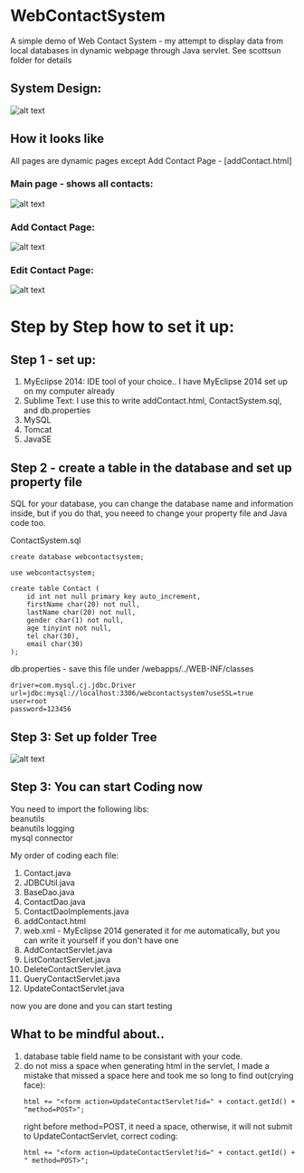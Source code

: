 # WebContactSystem
A simple demo of Web Contact System - my attempt to display data from local databases in dynamic webpage through Java servlet.
See scottsun folder for details

## System Design:
![alt text](https://user-images.githubusercontent.com/42085040/52098431-ed6d4d00-259c-11e9-9526-ebfd1c78a3c7.png)

## How it looks like
All pages are dynamic pages except Add Contact Page - [addContact.html]

### Main page - shows all contacts:

![alt text](https://user-images.githubusercontent.com/42085040/52097731-2c4dd380-259a-11e9-84a1-8158aec74d3b.png)
 
### Add Contact Page:
![alt text](https://user-images.githubusercontent.com/42085040/52097746-3a9bef80-259a-11e9-9838-606ce67b3526.png)

### Edit Contact Page:
![alt text](https://user-images.githubusercontent.com/42085040/52097758-45568480-259a-11e9-865b-c084867723e6.png)
  
# Step by Step how to set it up:
## Step 1 - set up:
  1. MyEclipse 2014: IDE tool of your choice.. I have MyEclipse 2014 set up on my computer already
  2. Sublime Text: I use this to write addContact.html, ContactSystem.sql, and db.properties 
  3. MySQL
  4. Tomcat
  5. JavaSE

  
## Step 2 - create a table in the database and set up property file
SQL for your database, you can change the database name and information inside, but if you do that, you neeed to
change your property file and Java code too. 

ContactSystem.sql
```
create database webcontactsystem;

use webcontactsystem;

create table Contact (
	id int not null primary key auto_increment,
	firstName char(20) not null,
	lastName char(20) not null,
	gender char(1) not null,
	age tinyint not null,
	tel char(30),
	email char(30)
);
```

db.properties - save this file under /webapps/../WEB-INF/classes
```
driver=com.mysql.cj.jdbc.Driver
url=jdbc:mysql://localhost:3306/webcontactsystem?useSSL=true
user=root
password=123456
```

## Step 3: Set up folder Tree 
![alt text](https://user-images.githubusercontent.com/42085040/52098536-610f5a00-259d-11e9-9a69-2329bd6f35e8.png)

## Step 3: You can start Coding now
You need to import the following libs:<br>
beanutils<br>
beanutils logging<br>
mysql connector<br>

My order of coding each file:
1. Contact.java
2. JDBCUtil.java
3. BaseDao.java
4. ContactDao.java
5. ContactDaoImplements.java
6. addContact.html
7. web.xml - MyEclipse 2014 generated it for me automatically, but you can write it yourself if you don't have one
8. AddContactServlet.java
9. ListContactServlet.java
10. DeleteContactServlet.java
11. QueryContactServlet.java
12. UpdateContactServlet.java

now you are done and you can start testing

## What to be mindful about..
1. database table field name to be consistant with your code.
2. do not miss a space when generating html in the servlet,
    I made a mistake that missed a space here and took me so long to find out(crying face):
    ```
    html += "<form action=UpdateContactServlet?id=" + contact.getId() + "method=POST>";
    ```
    right before method=POST, it need a space, otherwise, it will not submit to UpdateContactServlet,
    correct coding:
    ```
    html += "<form action=UpdateContactServlet?id=" + contact.getId() + " method=POST>";
    ```
    
 





































